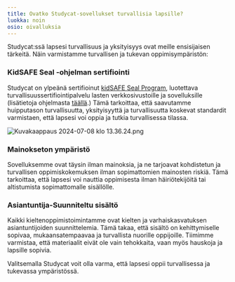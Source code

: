 ```yaml
---
title: Ovatko Studycat-sovellukset turvallisia lapsille?
luokka: noin
osio: oivalluksia
---
```

Studycat:ssä lapsesi turvallisuus ja yksityisyys ovat meille ensisijaisen tärkeitä. Näin varmistamme turvallisen ja tukevan oppimisympäristön:


### KidSAFE Seal -ohjelman sertifiointi


Studycat on ylpeänä sertifioinut [kidSAFE Seal Program](https://www.kidsafeseal.com/certifiedproducts/Studycat_fun_appseries.html), luotettava turvallisuussertifiointipalvelu lasten verkkosivustoille ja sovelluksille (lisätietoja ohjelmasta [täällä](https://www.kidsafeseal.com/aboutourprogram.html).) Tämä tarkoittaa, että saavutamme huipputason turvallisuutta, yksityisyyttä ja turvallisuutta koskevat standardit varmistaen, että lapsesi voi oppia ja tutkia turvallisessa tilassa. 


![Kuvakaappaus 2024-07-08 klo 13.36.24.png](https://help.Studycat.com/hc/article_attachments/34779667893401)


### Mainokseton ympäristö


Sovelluksemme ovat täysin ilman mainoksia, ja ne tarjoavat kohdistetun ja turvallisen oppimiskokemuksen ilman sopimattomien mainosten riskiä. Tämä tarkoittaa, että lapsesi voi nauttia oppimisesta ilman häiriötekijöitä tai altistumista sopimattomalle sisällölle.


### Asiantuntija\-Suunniteltu sisältö


Kaikki kieltenoppimistoimintamme ovat kielten ja varhaiskasvatuksen asiantuntijoiden suunnittelemia. Tämä takaa, että sisältö on kehittymiselle sopivaa, mukaansatempaavaa ja turvallista nuorille oppijoille. Tiimimme varmistaa, että materiaalit eivät ole vain tehokkaita, vaan myös hauskoja ja lapsille sopivia.


Valitsemalla Studycat voit olla varma, että lapsesi oppii turvallisessa ja tukevassa ympäristössä.